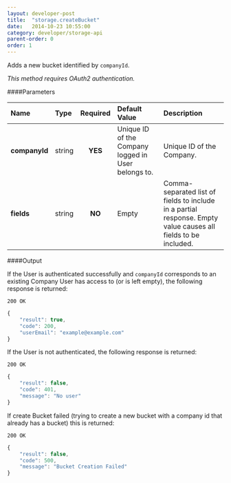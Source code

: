 ```yaml
---
layout: developer-post
title:  "storage.createBucket"
date:   2014-10-23 10:55:00
category: developer/storage-api
parent-order: 0
order: 1
---
```


Adds a new bucket identified by `companyId`.

*This method requires OAuth2 authentication.*

####Parameters

| Name    | Type   | Required | Default Value | Description |
|:--------|:-------|:--------:|:--------------|:------------|
| **companyId**  | string |  **YES**  | Unique ID of the Company logged in User belongs to. | Unique ID of the Company. |
| **fields**  | string |  **NO**  | Empty | Comma-separated list of fields to include in a partial response. Empty value causes all fields to be included. |

####Output

If the User is authenticated successfully and `companyId` corresponds to an existing Company User has access to (or is left empty), the following response is returned:

```200 OK```

```javascript
{
    "result": true,
    "code": 200,
    "userEmail": "example@example.com"
}

```

If the User is not authenticated, the following response is returned:

```200 OK```

```javascript
{
    "result": false,
    "code": 401,
    "message": "No user"
}
```

If create Bucket failed (trying to create a new bucket with a company id that already has a bucket) this is returned:

```200 OK```

```javascript
{
    "result": false,
    "code": 500,
    "message": "Bucket Creation Failed"
}

```